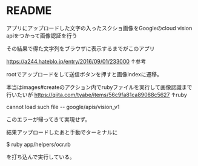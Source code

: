 # README

アプリにアップロードした文字の入ったスクショ画像をGoogleのcloud vision apiをつかって画像認証を行う

その結果で得た文字列をブラウザに表示するまでがこのアプリ

https://a244.hateblo.jp/entry/2016/09/01/233000
↑参考

rootでアップロードをして送信ボタンを押すと画像indexに遷移。

本当はimages#createのアクション内でrubyファイルを実行して画像認識まで行いたいが
https://qiita.com/tyabe/items/56c9fa81ca89088c5627
↑ruby



cannot load such file -- google/apis/vision_v1

このエラーが帰ってきて実現せず。

結果アップロードしたあと手動でターミナルに

$ ruby app/helpers/ocr.rb

を打ち込んで実行している。
